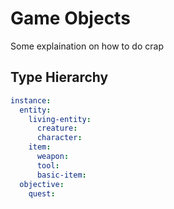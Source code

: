 # Game Objects
Some explaination on how to do crap

## Type Hierarchy
``` yaml
instance:
  entity: 
    living-entity: 
      creature: 
      character: 
    item: 
      weapon: 
      tool: 
      basic-item:
  objective:
    quest: 
```
